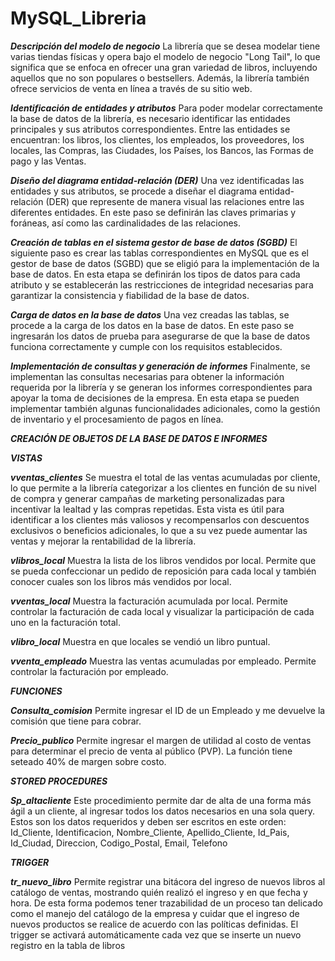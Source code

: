 # MySQL_Libreria
	
***Descripción del modelo de negocio***
La librería que se desea modelar tiene varias tiendas físicas y opera bajo el modelo de negocio "Long Tail", lo que significa que se enfoca en ofrecer una gran variedad de libros, incluyendo aquellos que no son populares o bestsellers. Además, la librería también ofrece servicios de venta en línea a través de su sitio web.

***Identificación de entidades y atributos***
Para poder modelar correctamente la base de datos de la librería, es necesario identificar las entidades principales y sus atributos correspondientes. Entre las entidades se encuentran: los libros, los clientes, los empleados, los proveedores, los locales, las Compras, las Ciudades, los Países, los Bancos, las Formas de pago y las Ventas.

***Diseño del diagrama entidad-relación (DER)***
Una vez identificadas las entidades y sus atributos, se procede a diseñar el diagrama entidad-relación (DER) que represente de manera visual las relaciones entre las diferentes entidades. En este paso se definirán las claves primarias y foráneas, así como las cardinalidades de las relaciones.

***Creación de tablas en el sistema gestor de base de datos (SGBD)***
El siguiente paso es crear las tablas correspondientes en MySQL que es el gestor de base de datos (SGBD) que se eligió para la implementación de la base de datos. En esta etapa se definirán los tipos de datos para cada atributo y se establecerán las restricciones de integridad necesarias para garantizar la consistencia y fiabilidad de la base de datos.

***Carga de datos en la base de datos***
Una vez creadas las tablas, se procede a la carga de los datos en la base de datos. En este paso se ingresarán los datos de prueba para asegurarse de que la base de datos funciona correctamente y cumple con los requisitos establecidos.

***Implementación de consultas y generación de informes***
Finalmente, se implementan las consultas necesarias para obtener la información requerida por la librería y se generan los informes correspondientes para apoyar la toma de decisiones de la empresa. En esta etapa se pueden implementar también algunas funcionalidades adicionales, como la gestión de inventario y el procesamiento de pagos en línea.

***CREACIÓN DE OBJETOS DE LA BASE DE DATOS E INFORMES***

***VISTAS***

***vventas_clientes***
Se muestra el total de las ventas acumuladas por cliente, lo que permite a la librería categorizar a los clientes en función de su nivel de compra y generar campañas de marketing personalizadas para incentivar la lealtad y las compras repetidas. Esta vista es útil para identificar a los clientes más valiosos y recompensarlos con descuentos exclusivos o beneficios adicionales, lo que a su vez puede aumentar las ventas y mejorar la rentabilidad de la librería.

***vlibros_local***
Muestra la lista de los libros vendidos por local. Permite que se pueda confeccionar un pedido de reposición para cada local y también conocer cuales son los libros más vendidos por local. 

***vventas_local***
Muestra la facturación acumulada por local. Permite controlar la facturación de cada local y visualizar la participación de cada uno en la facturación total.

***vlibro_local***
Muestra en que locales se vendió un libro puntual.

***vventa_empleado***
Muestra las ventas acumuladas por empleado. Permite controlar la facturación por empleado.


***FUNCIONES***

***Consulta_comision***
Permite ingresar el ID de un Empleado y me devuelve la comisión que tiene para cobrar.

***Precio_publico***
Permite ingresar el margen de utilidad al costo de ventas para determinar el precio de venta al público (PVP). La función tiene seteado 40% de margen sobre costo.


***STORED PROCEDURES***

***Sp_altacliente***
Este procedimiento permite dar de alta de una forma más ágil a un cliente, al ingresar todos los datos necesarios en una sola query.
Estos son los datos requeridos y deben ser escritos en este orden:
Id_Cliente, Identificacion, Nombre_Cliente, Apellido_Cliente, Id_Pais, Id_Ciudad, Direccion, Codigo_Postal, Email, Telefono


***TRIGGER***

***tr_nuevo_libro***
Permite registrar una bitácora del ingreso de nuevos libros al catálogo de ventas, mostrando quién realizó el ingreso y en que fecha y hora. De esta forma podemos tener trazabilidad de un proceso tan delicado como el manejo del catálogo de la empresa y cuidar que el ingreso de nuevos productos se realice de acuerdo con las políticas definidas. El trigger se activará automáticamente cada vez que se inserte un nuevo registro en la tabla de libros


 
